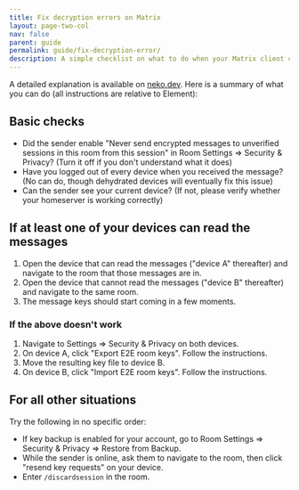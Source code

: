 ```yaml
---
title: Fix decryption errors on Matrix
layout: page-two-col
nav: false
parent: guide
permalink: guide/fix-decryption-error/
description: A simple checklist on what to do when your Matrix client cannot decrypt messages.
---
```


A detailed explanation is available on [neko.dev](https://blog.neko.dev/posts/unable-to-decrypt-matrix.html). Here is a summary of what you can do (all instructions are relative to Element):

## Basic checks

* Did the sender enable "Never send encrypted messages to unverified sessions in this room from this session" in Room Settings => Security & Privacy? (Turn it off if you don't understand what it does)
* Have you logged out of every device when you received the message? (No can do, though dehydrated devices will eventually fix this issue)
* Can the sender see your current device? (If not, please verify whether your homeserver is working correctly)

## If at least one of your devices can read the messages

1. Open the device that can read the messages ("device A" thereafter) and navigate to the room that those messages are in.
2. Open the device that cannot read the messages ("device B" thereafter) and navigate to the same room.
3. The message keys should start coming in a few moments.

### If the above doesn't work

1. Navigate to Settings => Security & Privacy on both devices.
2. On device A, click "Export E2E room keys". Follow the instructions.
3. Move the resulting key file to device B.
4. On device B, click "Import E2E room keys". Follow the instructions.

## For all other situations

Try the following in no specific order:

* If key backup is enabled for your account, go to Room Settings => Security & Privacy => Restore from Backup.
* While the sender is online, ask them to navigate to the room, then click "resend key requests" on your device.
* Enter `/discardsession` in the room.
